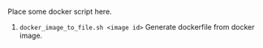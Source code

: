 Place some docker script here.

1. `docker_image_to_file.sh <image id>` Generate dockerfile from docker image.
